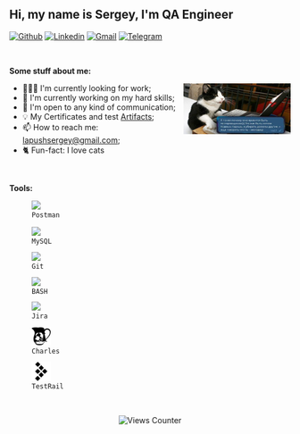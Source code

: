
## Hi, my name is Sergey, I'm QA Engineer

[![Github](https://img.shields.io/badge/-Github-000?style=flat&logo=Github&logoColor=white)](https://github.com/LapushanskyiSergey)
[![Linkedin](https://img.shields.io/badge/-LinkedIn-blue?style=flat&logo=Linkedin&logoColor=white)](https://www.linkedin.com/in/sergey-lapushanskyi/)
[![Gmail](https://img.shields.io/badge/-Gmail-c14438?style=flat&logo=Gmail&logoColor=white)](mailto:lapushsergey@gmail.com)
[![Telegram](https://img.shields.io/badge/-Telegram-red?style=flat&color=blue&logo=Telegram&logoColor=white)](https://t.me/Wiedbool)

&nbsp;

**Some stuff about me:**

<img width="38%" align="right" alt="Cat-tester" src="web.jpg" />

- 👨🏽‍💻 I'm currently looking for work;
- 🔨 I'm currently working on my hard skills; 
- 💬 I'm open to any kind of communication;
- 💡 My Certificates and test [Artifacts](https://github.com/LapushanskyiSergey/Artifacts/blob/main/README.md);
- 📫 How to reach me: lapushsergey@gmail.com;
- 🐈 Fun-fact: I love cats

&nbsp;

**Tools:** 


<p align="center">
  <code><figure><img width="8%" src="https://www.vectorlogo.zone/logos/getpostman/getpostman-icon.svg"><figcaption>Postman</figcaption></figure></code>
  <code><figure><img width="8%" src="https://www.vectorlogo.zone/logos/mysql/mysql-icon.svg"><figcaption>MySQL</figcaption></figure></code>
  <code><figure><img width="8%" src="https://www.vectorlogo.zone/logos/git-scm/git-scm-icon.svg"><figcaption>Git</figcaption></figure></code>
  <code><figure><img width="8%" src="https://www.vectorlogo.zone/logos/gnu_bash/gnu_bash-icon.svg"><figcaption>BASH</figcaption></figure></code>
  <code><figure><img width="8%" src="https://www.vectorlogo.zone/logos/atlassian_jira/atlassian_jira-icon.svg"><figcaption>Jira</figcaption></figure></code>
  <code><figure><img width="8%" src="charles.svg"><figcaption>Charles</figcaption></figure></code>
  <code><figure><img width="8%" src="testrail.svg"><figcaption>TestRail</figcaption></figure></code>
</p>
<br />
<p align="center">
  <img src="https://views-counter.vercel.app/badge?pageId=LapushanskyiSergey&leftColor=4f4a4a&rightColor=3b5e8c&type=total&label=views&style=none" alt="Views Counter">
</p>
